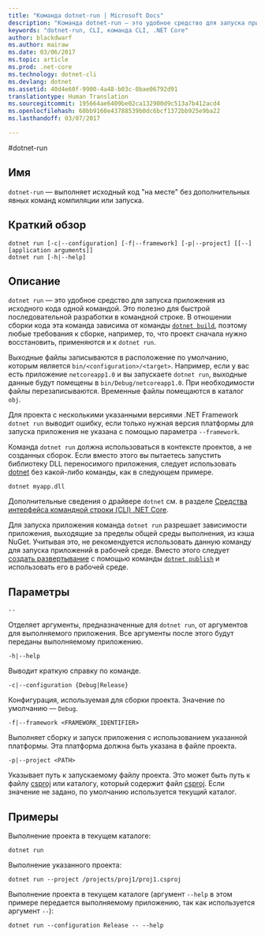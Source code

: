 ```yaml
---
title: "Команда dotnet-run | Microsoft Docs"
description: "Команда dotnet-run — это удобное средство для запуска приложения из исходного кода."
keywords: "dotnet-run, CLI, команда CLI, .NET Core"
author: blackdwarf
ms.author: mairaw
ms.date: 03/06/2017
ms.topic: article
ms.prod: .net-core
ms.technology: dotnet-cli
ms.devlang: dotnet
ms.assetid: 40d4e60f-9900-4a48-b03c-0bae06792d91
translationtype: Human Translation
ms.sourcegitcommit: 195664ae6409be02ca132900d9c513a7b412acd4
ms.openlocfilehash: 60bb9160e43788539b0dc6bcf1372bb925e9ba22
ms.lasthandoff: 03/07/2017

---
```


#<a name="dotnet-run"></a>dotnet-run

## <a name="name"></a>Имя 

`dotnet-run` — выполняет исходный код "на месте" без дополнительных явных команд компиляции или запуска.

## <a name="synopsis"></a>Краткий обзор

```
dotnet run [-c|--configuration] [-f|--framework] [-p|--project] [[--] [application arguments]]
dotnet run [-h|--help]
```

## <a name="description"></a>Описание

`dotnet run` — это удобное средство для запуска приложения из исходного кода одной командой. Это полезно для быстрой последовательной разработки в командной строке. В отношении сборки кода эта команда зависима от команды [`dotnet build`](dotnet-build.md), поэтому любые требования к сборке, например, то, что проект сначала нужно восстановить, применяются и к `dotnet run`. 

Выходные файлы записываются в расположение по умолчанию, которым является `bin/<configuration>/<target>`. Например, если у вас есть приложение `netcoreapp1.0` и вы запускаете `dotnet run`, выходные данные будут помещены в `bin/Debug/netcoreapp1.0`. При необходимости файлы перезаписываются. Временные файлы помещаются в каталог `obj`. 

Для проекта с несколькими указанными версиями .NET Framework `dotnet run` выводит ошибку, если только нужная версия платформы для запуска приложения не указана с помощью параметра `--framework`.

Команда `dotnet run` должна использоваться в контексте проектов, а не созданных сборок. Если вместо этого вы пытаетесь запустить библиотеку DLL переносимого приложения, следует использовать [dotnet](dotnet.md) без какой-либо команды, как в следующем примере.
 
`dotnet myapp.dll`

Дополнительные сведения о драйвере `dotnet` см. в разделе [Средства интерфейса командной строки (CLI) .NET Core](index.md).

Для запуска приложения команда `dotnet run` разрешает зависимости приложения, выходящие за пределы общей среды выполнения, из кэша NuGet. Учитывая это, не рекомендуется использовать данную команду для запуска приложений в рабочей среде. Вместо этого следует [создать развертывание](../deploying/index.md) с помощью команды [`dotnet publish`](dotnet-publish.md) и использовать его в рабочей среде. 

## <a name="options"></a>Параметры

`--`

Отделяет аргументы, предназначенные для `dotnet run`, от аргументов для выполняемого приложения. Все аргументы после этого будут переданы выполняемому приложению. 

`-h|--help`

Выводит краткую справку по команде.

`-c|--configuration {Debug|Release}`

Конфигурация, используемая для сборки проекта. Значение по умолчанию — `Debug`.

`-f|--framework <FRAMEWORK_IDENTIFIER>`

Выполняет сборку и запуск приложения с использованием указанной платформы. Эта платформа должна быть указана в файле проекта.

`-p|--project <PATH>`

Указывает путь к запускаемому файлу проекта. Это может быть путь к файлу [csproj](csproj.md) или каталогу, который содержит файл [csproj](csproj.md). Если значение не задано, по умолчанию используется текущий каталог. 

## <a name="examples"></a>Примеры

Выполнение проекта в текущем каталоге:

`dotnet run` 

Выполнение указанного проекта:

`dotnet run --project /projects/proj1/proj1.csproj`

Выполнение проекта в текущем каталоге (аргумент `--help` в этом примере передается выполняемому приложению, так как используется аргумент `--`):

`dotnet run --configuration Release -- --help`
